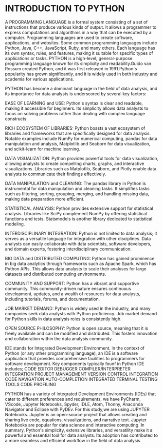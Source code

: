 # INTRODUCTION TO PYTHON

A PROGRAMMING LANGUAGE is a formal system consisting of a set of instructions that produce various kinds of output. It allows a programmer to express computations and algorithms in a way that can be executed by a computer. Programming languages are used to create software, applications, and websites.
Some common programming languages include Python, Java, C++, JavaScript, Ruby, and many others. Each language has its own syntax, rules, and features, making it suitable for specific types of applications or tasks.
PYTHON is a high-level, general-purpose programming language known for its simplicity and readability.Guido van Rossum created Python, and it was first released in 1991.Python's popularity has grown significantly, and it is widely used in both industry and academia for various applications.

PYTHON has become a dominant language in the field of data analysis, and its importance for data analysts is underscored by several key factors:

EASE OF LEARNING and USE:
Python's syntax is clear and readable, making it accessible for beginners. Its simplicity allows data analysts to focus on solving problems rather than dealing with complex language constructs.

RICH ECOSYSTEM OF LIBRARIES:
Python boasts a vast ecosystem of libraries and frameworks that are specifically designed for data analysis. Notable examples include NumPy for numerical computing, pandas for data manipulation and analysis, Matplotlib and Seaborn for data visualization, and scikit-learn for machine learning.

DATA VISUALIZATION:
Python provides powerful tools for data visualization, allowing analysts to create compelling charts, graphs, and interactive visualizations. Libraries such as Matplotlib, Seaborn, and Plotly enable data analysts to communicate their findings effectively.

DATA MANIPULATION and CLEANING:
The pandas library in Python is instrumental for data manipulation and cleaning tasks. It simplifies tasks such as filtering, sorting, grouping, merging, and handling missing data, making data preparation more efficient.

STATISTICAL ANALYSIS:
Python provides extensive support for statistical analysis. Libraries like SciPy complement NumPy by offering statistical functions and tests. Statsmodels is another library dedicated to statistical modeling.

INTERDISCIPLINARY INTEGRATION:
Python is not limited to data analysis; it serves as a versatile language for integration with other disciplines. Data analysts can easily collaborate with data scientists, software developers, and domain experts, fostering interdisciplinary communication.

BIG DATA and DISTRIBUTED COMPUTING:
Python has gained prominence in big data analytics through frameworks such as Apache Spark, which has Python APIs. This allows data analysts to scale their analyses for large datasets and distributed computing environments.

COMMUNITY AND SUPPORT:
Python has a vibrant and supportive community. This community-driven nature ensures continuous development, updates, and a wealth of resources for data analysts, including tutorials, forums, and documentation.

JOB MARKET DEMAND:
Python is widely used in the industry, and many companies seek data analysts with Python proficiency. Job market demand for Python skills in data analysis roles is consistently high.

OPEN SOURCE PHILOSOPHY:
Python is open source, meaning that it is freely available and can be modified and distributed. This fosters innovation and collaboration within the data analysis community.

IDE stands for Integrated Development Environment. In the context of Python (or any other programming language), an IDE is a software application that provides comprehensive facilities to programmers for software development. Key components typically founf in Python IDE includes; 
CODE EDITOR
DEBUGGER
COMPILER/INTERPRETER INTEGRATION
PROJECT MANAGEMENT
VERSION CONTROL INTEGRATION
CODE NAVIGATION
AUTO-COMPLETION
INTEGRATED TERMINAL
TESTING TOOLS
CODE PROFILING

PYTHON has a variety of Integrated Development Environments (IDEs) that cater to different preferences and requirements, we have PyCharm, VScode, Jupyter Notebooks, Spyder, IDLE, Atom, Thonny, Anaconda Navigator and Eclipse with PyDEv.
For this study,we are using JUPYTER Notebooks.
Jupyter is an open-source project that allows creating and sharing live code, equations, visualizations, and narrative text. Jupyter Notebooks are popular for data science and interactive computing.
In summary, Python's simplicity, extensive libraries, and versatility make it a powerful and essential tool for data analysts. Its adoption has contributed to a more seamless and efficient workflow in the field of data analysis.



